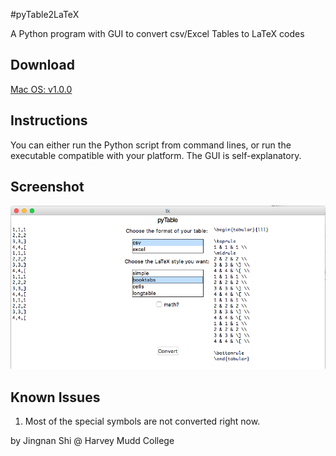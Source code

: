 #pyTable2LaTeX

A Python program with GUI to convert csv/Excel Tables to LaTeX codes

## Download
[Mac OS: v1.0.0](https://github.com/jingnanshi/pyTable2LaTeX/releases/tag/v1.0.0)

## Instructions
You can either run the Python script from command lines, or run the executable compatible with your platform. The GUI is self-explanatory.

## Screenshot
![csv to booktabs](screenshots/csv_to_booktabs.png)

## Known Issues
1. Most of the special symbols are not converted right now.


by Jingnan Shi @ Harvey Mudd College



